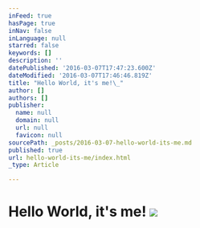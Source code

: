 ```yaml
---
inFeed: true
hasPage: true
inNav: false
inLanguage: null
starred: false
keywords: []
description: ''
datePublished: '2016-03-07T17:47:23.600Z'
dateModified: '2016-03-07T17:46:46.819Z'
title: "Hello World, it's me!\_"
author: []
authors: []
publisher:
  name: null
  domain: null
  url: null
  favicon: null
sourcePath: _posts/2016-03-07-hello-world-its-me.md
published: true
url: hello-world-its-me/index.html
_type: Article

---
```

# Hello World, it's me! ![](https://the-grid-user-content.s3-us-west-2.amazonaws.com/269402f2-589f-4cf7-8428-4c24fb72fc72.png)
